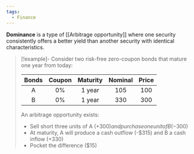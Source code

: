 ```yaml
---
tags:
  - Finance
---
```

**Dominance** is a type of [[Arbitrage opportunity]] where one security consistently offers a better yield than another security with identical characteristics.

> [!example]-
>  Consider two risk-free zero-coupon bonds that mature one year from today:
>
> | Bonds | Coupon | Maturity | Nominal | Price |
> |:-----:|:------:|:--------:|:-------:|:-----:|
> |   A   |   0%   |  1 year  |   105   |  100  |
> |   B   |   0%   |  1 year  |   330   |  300  |
> 
> An arbitrage opportunity exists:
> - Sell short three units of A (+$300) and purchase one unit of B (-$300)
> - At maturity, A will produce a cash outflow (-$315) and B a cash inflow (+330)
> - Pocket the difference ($15)
